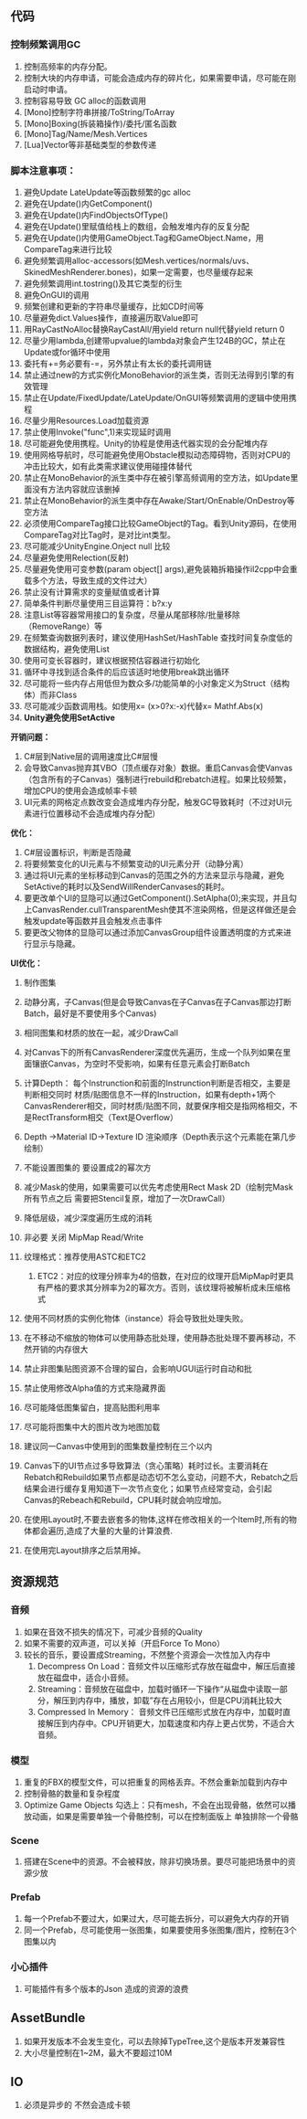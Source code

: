 ## 代码

### **控制频繁调用GC**

1. 控制高频率的内存分配。
2. 控制大块的内存申请，可能会造成内存的碎片化，如果需要申请，尽可能在刚启动时申请。
3. 控制容易导致 GC alloc的函数调用
4. [Mono]控制字符串拼接/ToString/ToArray
5. [Mono]Boxing(拆装箱操作)/委托/匿名函数
6. [Mono]Tag/Name/Mesh.Vertices
7. [Lua]Vector等非基础类型的参数传递

### **脚本注意事项：**

1. 避免Update LateUpdate等函数频繁的gc alloc
2. 避免在Update()内GetComponent()
3. 避免在Update()内FindObjectsOfType()
4. 避免在Update()里赋值给栈上的数组，会触发堆内存的反复分配
5. 避免在Update()内使用GameObject.Tag和GameObject.Name，用CompareTag来进行比较
6. 避免频繁调用alloc-accessors(如Mesh.vertices/normals/uvs、SkinedMeshRenderer.bones)，如果一定需要，也尽量缓存起来
7. 避免频繁调用int.tostring()及其它类型的衍生
8. 避免OnGUI的调用
9. 频繁创建和更新的字符串尽量缓存，比如CD时间等
10. 尽量避免dict.Values操作，直接遍历取Value即可
11. 用RayCastNoAlloc替换RayCastAll/用yield return null代替yield return 0
12. 尽量少用lambda,创建带upvalue的lambda对象会产生124B的GC，禁止在Update或for循环中使用
13. 委托有+=务必要有-=，另外禁止有太长的委托调用链
14. 禁止通过new的方式实例化MonoBehavior的派生类，否则无法得到引擎的有效管理
15. 禁止在Update/FixedUpdate/LateUpdate/OnGUI等频繁调用的逻辑中使用携程
16. 尽量少用Resources.Load加载资源
17. 禁止使用Invoke("func",1)来实现延时调用
18. 尽可能避免使用携程。Unity的协程是使用迭代器实现的会分配堆内存
19. 使用网格导航时，尽可能避免使用Obstacle模拟动态障碍物，否则对CPU的冲击比较大，如有此类需求建议使用碰撞体替代
20. 禁止在MonoBehavior的派生类中存在被引擎高频调用的空方法，如Update里面没有方法内容就应该删掉
21. 禁止在MonoBehavior的派生类中存在Awake/Start/OnEnable/OnDestroy等空方法
22. 必须使用CompareTag接口比较GameObject的Tag。看到Unity源码，在使用CompareTag对比Tag时，是对比int类型。
23. 尽可能减少UnityEngine.Onject null 比较
24. 尽量避免使用Relection(反射)
25. 尽量避免使用可变参数(param object[] args),避免装箱拆箱操作il2cpp中会重载多个方法，导致生成的文件过大）
26. 禁止没有计算需求的变量赋值或者计算
27. 简单条件判断尽量使用三目运算符：b?x:y
28. 注意List等容器常用接口的复杂度，尽量从尾部移除/批量移除（RemoveRange）等
29. 在频繁查询数据列表时，建议使用HashSet/HashTable 查找时间复杂度低的数据结构，避免使用List
30. 使用可变长容器时，建议根据预估容器进行初始化
31. 循环中寻找到适合条件的后应该适时地使用break跳出循环
32. 尽可能将一些内存占用低但为数众多/功能简单的小对象定义为Struct（结构体）而非Class
33. 尽可能减少函数调用栈。如使用x= (x>0?x:-x)代替x= Mathf.Abs(x)
34. **Unity避免使用SetActive**

**开销问题：**

1. C#层到Native层的调用速度比C#层慢
2. 会导致Canvas抛弃其VBO（顶点缓存对象）数据。重启Canvas会使Vanvas（包含所有的子Canvas）强制进行rebuild和rebatch进程。如果比较频繁，增加CPU的使用会造成帧率卡顿
3. UI元素的网格定点数改变会造成堆内存分配，触发GC导致耗时（不过对UI元素进行位置移动不会造成堆内存分配）



**优化：**

1. C#层设置标识，判断是否隐藏
2. 将要频繁变化的UI元素与不频繁变动的UI元素分开（动静分离）
3. 通过将UI元素的坐标移动到Canvas的范围之外的方法来显示与隐藏，避免SetActive的耗时以及SendWillRenderCanvases的耗时。
4. 要更改单个UI的显隐可以通过GetComponent<CanvasRenderer>().SetAlpha(0);来实现，并且勾上CanvasRender.cullTransparentMesh使其不渲染网格，但是这样做还是会触发update等函数并且会触发点击事件
5. 要更改父物体的显隐可以通过添加CanvasGroup组件设置透明度的方式来进行显示与隐藏。



**UI优化：**

1. 制作图集
2. 动静分离，子Canvas(但是会导致Canvas在子Canvas在子Canvas那边打断Batch，最好是不要使用多个Canvas)
3. 相同图集和材质的放在一起，减少DrawCall
4. 对Canvas下的所有CanvasRenderer深度优先遍历，生成一个队列如果在里面镶嵌Canvas，为空时不受影响，如果有任意元素会打断Batch
5. 计算Depth： 每个Instrunction和前面的Instrunction判断是否相交，主要是判断相交同时 材质/贴图信息不一样的Instruction，如果有depth+1两个CanvasRenderer相交，同时材质/贴图不同，就要保序相交是指网格相交，不是RectTransform相交（Text是Overflow）
6. Depth ->Material ID->Texture ID 渲染顺序（Depth表示这个元素能在第几步绘制）
7. 不能设置图集的 要设置成2的幂次方
8. 减少Mask的使用，如果需要可以优先考虑使用Rect Mask 2D（绘制完Mask所有节点之后 需要把Stencil复原，增加了一次DrawCall）
9. 降低层级，减少深度遍历生成的消耗
10. 非必要 关闭 MipMap Read/Write
11. 纹理格式：推荐使用ASTC和ETC2 
    1. ETC2：对应的纹理分辨率为4的倍数，在对应的纹理开启MipMap时更具有严格的要求其分辨率为2的幂次方。否则，该纹理将被解析成未压缩格式



1. 使用不同材质的实例化物体（instance）将会导致批处理失败。
2. 在不移动不缩放的物体可以使用静态批处理，使用静态批处理不要再移动，不然开销的内存很大
3. 禁止非图集贴图资源不合理的留白，会影响UGUI运行时自动和批
4. 禁止使用修改Alpha值的方式来隐藏界面
5. 尽可能降低图集留白，提高贴图利用率
6. 尽可能将图集中大的图片改为地图加载
7. 建议同一Canvas中使用到的图集数量控制在三个以内
8. Canvas下的UI节点过多导致算法（贪心策略）耗时过长。主要消耗在Rebatch和Rebuild如果节点都是动态切不怎么变动，问题不大，Rebatch之后结果会进行缓存复用知道下一次节点变化；如果节点经常变动，会引起Canvas的Rebeach和Rebuild，CPU耗时就会响应增加。
9. 在使用Layout时,不要去嵌套多的物体,这样在修改相关的一个Item时,所有的物体都会遍历,造成了大量的大量的计算浪费.
10. 在使用完Layout排序之后禁用掉。

## **资源规范**

### **音频**

1. 如果在音效不损失的情况下，可减少音频的Quality
2. 如果不需要的双声道，可以关掉（开启Force To Mono）
3. 较长的音乐，要设置成Streaming，不然整个资源会一次性加入内存中
   1. Decompress On Load：音频文件以压缩形式存放在磁盘中，解压后直接放在磁盘中，适合小音频。
   2. Streaming：音频放在磁盘中，加载时循环一下操作“从磁盘中读取一部分，解压到内存中，播放，卸载”存在占用较小，但是CPU消耗比较大
   3. Compressed In Memory： 音频文件已压缩形式放在内存中，加载时直接解压到内存中。CPU开销更大，加载速度和内存上更占优势，不适合大音频。



### **模型**

1. 重复的FBX的模型文件，可以把重复的网格丢弃。不然会重新加载到内存中
2. 控制骨骼的数量和复杂程度
3. Optimize Game Objects 勾选上：只有mesh，不会在出现骨骼，依然可以播放动画，如果是需要单独一个骨骼控制，可以在控制面版上 单独排除一个骨骼

### **Scene**

1. 搭建在Scene中的资源。不会被释放，除非切换场景。要尽可能把场景中的资源少放

### **Prefab**

1. 每一个Prefab不要过大，如果过大，尽可能去拆分，可以避免大内存的开销
2. 同一个Prefab，尽可能使用一张图集，如果要使用多张图集/图片，控制在3个图集以内

### **小心插件**

1. 可能插件有多个版本的Json 造成的资源的浪费

## **AssetBundle**

1. 如果开发版本不会发生变化，可以去除掉TypeTree,这个是版本开发兼容性
2. 大小尽量控制在1~2M，最大不要超过10M

## **IO** 

1. 必须是异步的 不然会造成卡顿